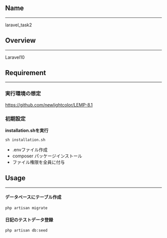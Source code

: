 ## Name
***
laravel_task2

## Overview
***
Laravel10

## Requirement
***
### 実行環境の想定
https://github.com/newlightcolor/LEMP-8.1

### 初期設定
**installation.shを実行**
```
sh installation.sh
```
- .envファイル作成
- composer パッケージインストール
- ファイル権限を全員に付与


## Usage
***
#### データベースにテーブル作成
```
php artisan migrate
```

#### 日記のテストデータ登録
```
php artisan db:seed
```